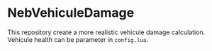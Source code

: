 # NebVehiculeDamage

This repository create a more realistic vehicule damage calculation.
Vehicule health can be parameter in `config.lua`.